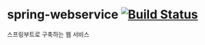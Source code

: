 # spring-webservice  [![Build Status](https://travis-ci.com/bawker/spring-webservice.svg?branch=master)](https://travis-ci.com/bawker/spring-webservice)
스프링부트로 구축하는 웹 서비스 
